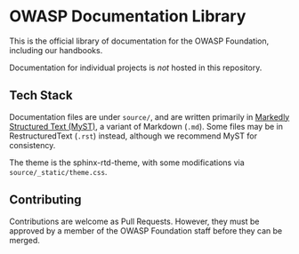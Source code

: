 # OWASP Documentation Library

This is the official library of documentation for the OWASP Foundation,
including our handbooks.

Documentation for individual projects is _not_ hosted in this repository.

## Tech Stack

Documentation files are under `source/`, and are written primarily in
[Markedly Structured Text (MyST)](https://myst-parser.readthedocs.io/en/latest/index.html),
a variant of Markdown (`.md`). Some files may be in RestructuredText (`.rst`)
instead, although we recommend MyST for consistency.

The theme is the sphinx-rtd-theme, with some modifications via
`source/_static/theme.css`.

## Contributing

Contributions are welcome as Pull Requests. However, they must be approved
by a member of the OWASP Foundation staff before they can be merged.
